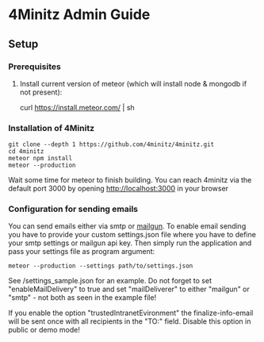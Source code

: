 # 4Minitz Admin Guide

## Setup

### Prerequisites
1. Install current version of meteor (which will install node & mongodb if not present):


    curl https://install.meteor.com/ | sh

### Installation of 4Minitz    


    git clone --depth 1 https://github.com/4minitz/4minitz.git
    cd 4minitz
    meteor npm install
    meteor --production

Wait some time for meteor to finish building. 
You can reach 4minitz via the default port 3000 by opening [http://localhost:3000](http://localhost:3000) in your browser

### Configuration for sending emails

You can send emails either via smtp or [mailgun](http://www.mailgun.com/). To enable email sending you have to provide
your custom settings.json file where you have to define your smtp settings or mailgun api key.
Then simply run the application and pass your settings file as program argument:

    meteor --production --settings path/to/settings.json

See /settings_sample.json for an example. Do not forget to set "enableMailDelivery" to true and set "mailDeliverer"
to either "mailgun" or "smtp" - not both as seen in the example file!

If you enable the option "trustedIntranetEvironment" the finalize-info-email will be sent once with all recipients in
the "TO:" field. Disable this option in public or demo mode!